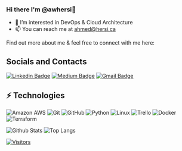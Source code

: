 ### Hi there I'm @awhersi👋

- 👀 I’m interested in DevOps & Cloud Architecture 
- 📫 You can reach me at ahmed@hersi.ca

<!-- Introduce yourself and give a brief introduction about yourself here.  Also include what tech you're interested in and what you are currently learning -->

Find out more about me & feel free to connect with me here:

<!-- Replace the fields below with the information requested. Remember to remove the encapsulating <> characters. For spaces in names, use %20 (e.g. Broadus%20Palmer) -->
## Socials and Contacts
[![Linkedin Badge](https://img.shields.io/badge/-Ahmed%20Hersi-blue?style=flat-square&logo=Linkedin&logoColor=white&link=https://www.linkedin.com/mwlite/in/ahmed-hersi-162840230)](https://www.linkedin.com/mwlite/in/ahmed-hersi-162840230)
[![Medium Badge](https://img.shields.io/badge/Ahmed%20Hersi-12100E?style=flat-square&logo=medium&logoColor=white&link=https://medium.com/@ahmed_24967)](https://medium.com/@ahmed_24967)
[![Gmail Badge](https://img.shields.io/badge/-ahmeds@hersi.ca-c14438?style=flat-square&logo=Gmail&logoColor=white&link=mailto:ahmeds@hersi.ca)](mailto:ahmeds@hersi.ca)

## ⚡ Technologies

<!-- Check out the Badges folder for more badges -->

![Amazon AWS](https://img.shields.io/badge/Amazon%20AWS-232F3E?style=flat-square&logo=amazon-aws)
![Git](https://img.shields.io/badge/-Git-black?style=flat-square&logo=git)
![GitHub](https://img.shields.io/badge/-GitHub-181717?style=flat-square&logo=github)
![Python](https://img.shields.io/badge/-Python-black?style=flat-square&logo=Python)
![Linux](https://img.shields.io/badge/Linux-FCC624?style=flat-square&logo=linux&logoColor=black)
![Trello](https://img.shields.io/badge/Trello-%23026AA7.svg?style=flat-square&logo=Trello&logoColor=white)
![Docker](https://img.shields.io/badge/docker-%230db7ed.svg?style=for-the-badge&logo=docker&logoColor=white)
![Terraform](https://img.shields.io/badge/terraform-%235835CC.svg?style=for-the-badge&logo=terraform&logoColor=white)

<!-- Replace the fields below with the information requested. Remember to remove the encapsulating <> characters. -->

![Github Stats](https://github-readme-stats-sigma-five.vercel.app/api?username=awhersi&count_private=true&show_icons=true&include_all_commits=true)
![Top Langs](https://github-readme-stats-sigma-five.vercel.app/api/top-langs/?username=awhersi&hide=TeX&layout=compact)


[![Visitors](https://api.visitorbadge.io/api/visitors?path=awhersi%2FLevelUpInTech&label=VISITORS&countColor=%23263759)](https://visitorbadge.io/status?path=LevelUpInTech%2FLevelUpInTech)
